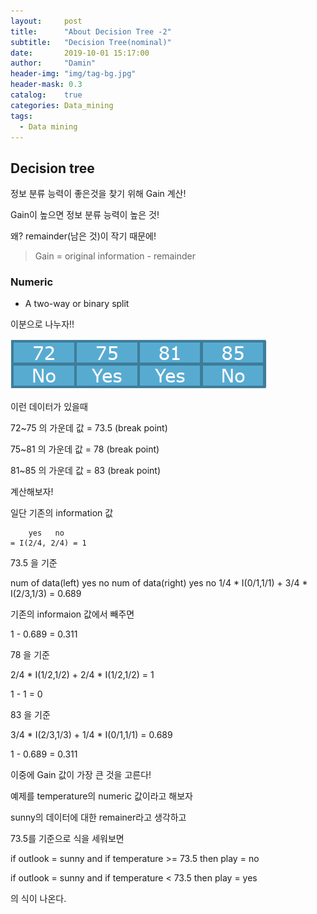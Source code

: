 ```yaml
---
layout:     post
title:      "About Decision Tree -2"
subtitle:   "Decision Tree(nominal)"
date:       2019-10-01 15:17:00
author:     "Damin"
header-img: "img/tag-bg.jpg"
header-mask: 0.3
catalog:    true
categories: Data_mining
tags:
  - Data mining
---
```


## Decision tree

정보 분류 능력이 좋은것을 찾기 위해 Gain 계산!

Gain이 높으면 정보 분류 능력이 높은 것!

왜?  remainder(남은 것)이 작기 때문에!

> Gain = original information - remainder

### Numeric

- A two-way or binary split

이분으로 나누자!!

![numeric_sample](/img/in-post/Data_mining/numeric_sample.PNG)<br>

이런 데이터가 있을때

72~75 의 가운데 값 = 73.5 (break point)

75~81 의 가운데 값 = 78 (break point)

81~85 의 가운데 값 = 83 (break point)

계산해보자!

일단 기존의 information 값

~~~
    yes   no
= I(2/4, 2/4) = 1
~~~

73.5 을 기준

num of data(left)    yes  no        num of data(right)     yes  no
   1/4   *         I(0/1,1/1) +           3/4          * I(2/3,1/3) = 0.689

기존의 informaion 값에서 빼주면

1 - 0.689 = 0.311

78 을 기준

2/4 * I(1/2,1/2) + 2/4 * I(1/2,1/2) = 1

1 - 1 = 0

83 을 기준

3/4 * I(2/3,1/3) + 1/4 * I(0/1,1/1) = 0.689

1 - 0.689 = 0.311

이중에 Gain 값이 가장 큰 것을 고른다!

예제를 temperature의 numeric 값이라고 해보자

sunny의 데이터에 대한 remainer라고 생각하고

73.5를 기준으로 식을 세워보면

if outlook = sunny and if temperature >= 73.5 then play = no

if outlook = sunny and if temperature < 73.5 then play = yes

의 식이 나온다.

